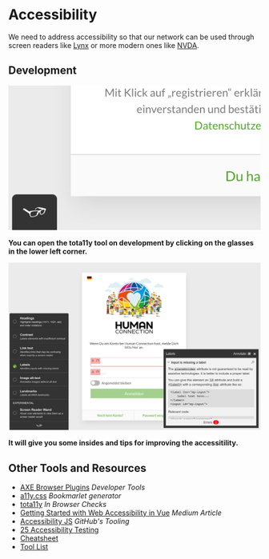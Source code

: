 # Accessibility

We need to address accessibility so that our network can be used through screen readers like [Lynx](http://lynx.invisible-island.net/) or more modern ones like [NVDA](https://github.com/nvaccess/nvda/tree/master).

## Development

![](../.gitbook/assets/tota11y-small.png)

**You can open the tota11y tool on development by clicking on the glasses in the lower left corner.**

![](../.gitbook/assets/tota11y-large.png)

**It will give you some insides and tips for improving the accessitility.**

## Other Tools and Resources

* [AXE Browser Plugins](https://www.axe-core.org/) _Developer Tools_
* [a11y.css](http://ffoodd.github.io/a11y.css/) _Bookmarlet generator_
* [tota11y](https://github.com/Khan/tota11y) _In Browser Checks_
* [Getting Started with Web Accessibility in Vue](https://medium.com/@emilymears/getting-started-with-web-accessibility-in-vue-17e2c4ea0842) _Medium Article_
* [Accessibility JS](https://github.com/github/accessibilityjs) _GitHub's Tooling_
* [25 Accessibility Testing](https://dynomapper.com/blog/27-accessibility-testing/246-top-25-awesome-accessibility-testing-tools-for-websites)
* [Cheatsheet](https://bitsofco.de/the-accessibility-cheatsheet/)
* [Tool List](https://css-tricks.com/accessibility-testing-tools/)


